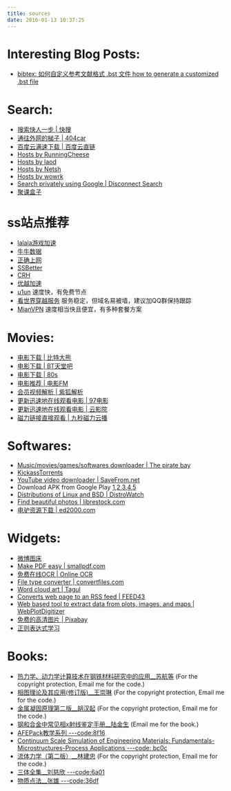 ```yaml
---
title: sources
date: 2016-01-13 10:37:25
---
```

# Interesting Blog Posts:
- [bibtex: 如何自定义参考文献格式 .bst 文件 how to generate a customized .bst file](https://kingdomhe.wordpress.com/2017/12/02/%E5%A6%82%E4%BD%95%E8%87%AA%E5%AE%9A%E4%B9%89-bibtex-%E7%9A%84%E5%8F%82%E8%80%83%E6%96%87%E7%8C%AE%E6%A0%BC%E5%BC%8F-bst-%E6%96%87%E4%BB%B6-how-to-generate-a-customized-bst-file/)

# Search:
- [搜索快人一步 | 快搜](http://search.chongbuluo.com/)
- [通往外网的梯子 | 404car](http://www.404car.com/666.html)
- [百度云满速下载 | 百度云直链](http://free.pcs.huangguofeng.com/)
- [Hosts by RunningCheese](http://www.runningcheese.com/cheesehosts)
- [Hosts by laod](http://laod.cn/hosts/2015-google-hosts.html)
- [Hosts by Netsh](http://serve.netsh.org/pub/ipv4-hosts/)
- [Hosts by wowrk](http://www.wowrk.com/without-vpn-visit-googlewikitwitterfacebookflickrimguyoutube/)
- [Search privately using Google | Disconnect Search](https://search.disconnect.me/)
- [聚课盒子](http://www.gkrbox.com/)

# ss站点推荐
- [lalala游戏加速](http://lalala.pw)
- [牛牛数据](https://www.niuniu-ss.com/index.php)
- [正确上网](https://rightssr.cf/)
- [SSBetter](http://ssbetter.org)
- [CRH](https://caoo.me/)
- [优越加速](https://www.kycloud.co/)
- [u1un](http://cp.u9un.com) 速度快，有免费节点
- [看世界穿越服务](https://www.11world.top) 服务稳定，但域名易被墙，建议加QQ群保持跟踪
- [MianVPN](http://t.cn/RIPdgkA) 速度相当快且便宜，有多种套餐方案

# Movies:

- [电影下载 | 比特大熊](http://www.btdx8.com/)
- [电影下载 | BT天堂吧](http://www.bttt8.com/)
- [电影下载 | 80s](http://www.80s.tw/)
- [电影推荐 | 电影FM](http://dianying.fm)
- [会员视频解析 | 紫狐解析](http://yun.zihu.tv/)
- [更新迅速地在线观看电影 | 97电影](http://www.id97.com/)
- [更新迅速地在线观看电影 | 云影院](http://www.yunyy.cc/)
- [磁力链接直接观看 | 九秒磁力云播](http://apiv.ga/magnet/)

# Softwares:
- [Music/movies/games/softwares downloader | The pirate bay](https://thepiratebay.mn/)
- [KickassTorrents](https://kastatus.com/)
- [YouTube video downloader | SaveFrom.net](http://en.savefrom.net/)
- Download APK from Google Play [1](http://www.apkmirror.com/),[2](http://apkleecher.com/),[3](https://apk-dl.com/en),[4](https://apps.evozi.com/apk-downloader/),[5](http://apkpure.com)
- [Distributions of Linux and BSD | DistroWatch](http://distrowatch.com/)
- [Find beautiful photos | librestock.com](http://librestock.com/)
- [电驴资源下载 | ed2000.com](http://www.ed2000.com/)


# Widgets:
- [微博图床](http://tool.mkblog.cn/tuchuang/)
- [Make PDF easy | smallpdf.com](http://smallpdf.com/)
- [免费在线OCR | Online OCR](http://www.onlineocr.net/)
- [File type converter | convertfiles.com](http://www.convertfiles.com)
- [Word cloud art | Tagul](https://tagul.com/)
- [Converts web page to an RSS feed | FEED43](http://feed43.com/)
- [Web based tool to extract data from plots, images, and maps | WebPlotDigitizer](http://arohatgi.info/WebPlotDigitizer/app/)
- [免费的高清图片 | Pixabay](https://pixabay.com/)
- [正则表达式学习](http://www.regexr.com/)

# Books:

- [热力学、动力学计算技术在钢铁材料研究中的应用__苏航等](https://yunpan.cn/cun2SIaduw7hy) (For the copyright protection, Email me for the code.)
- [相图理论及其应用(修订版)__王崇琳](http://yunpan.cn/cHTDcBYH4J86a) (For the copyright protection, Email me for the code.)
- [金属凝固原理第二版__胡汉起](http://yunpan.cn/c326DPe6tp2Zt) (For the copyright protection, Email me for the code.)
- [钢和合金中常见相x射线鉴定手册__陆金生]() (Email me for the book.)
- [AFEPack教学系列 ---code:8f16](http://yunpan.cn/cLkgzhLtjRuNK)
- [Continuum Scale Simulation of Engineering Materials: Fundamentals-Microstructures-Process Applications ---code: bc0c](http://yunpan.cn/c3VpTiugtUP4S)
- [流体力学（第二版）__林建忠](http://yunpan.cn/c37NHaXgxzA4p) (For the copyright protection, Email me for the code.)
- [三体全集__刘慈欣 ---code:6a01](http://yunpan.cn/cHu4PvnyThX9t)
- [物质点法__张雄 ---code:36df](https://yunpan.cn/cx7EgAyS2vjWD)
